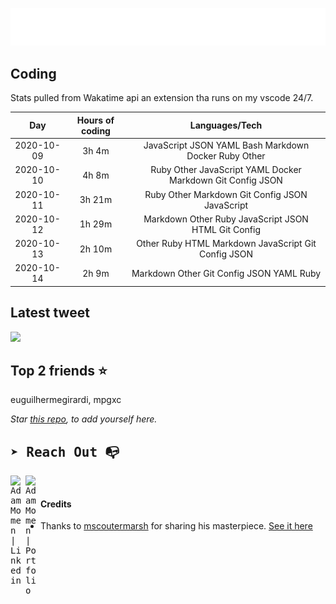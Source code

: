 
![test image size](/assets/welcome_message.gif)

## Coding
Stats pulled from Wakatime api an extension tha runs on my vscode 24/7.

|Day|Hours of coding|Languages/Tech|
|:-:|:-:|:-:|
|2020-10-09|3h 4m|JavaScript JSON YAML Bash Markdown Docker Ruby Other|
|2020-10-10|4h 8m|Ruby Other JavaScript YAML Docker Markdown Git Config JSON|
|2020-10-11|3h 21m|Ruby Other Markdown Git Config JSON JavaScript|
|2020-10-12|1h 29m|Markdown Other Ruby JavaScript JSON HTML Git Config|
|2020-10-13|2h 10m|Other Ruby HTML Markdown JavaScript Git Config JSON|
|2020-10-14|2h 9m|Markdown Other Git Config JSON YAML Ruby|

## Latest tweet
[<img src="https://hcti.io/v1/image/694ef1d8-fb89-47c1-8794-27e50a214833" width="400">](https://twitter.com/adammomen8/status/1308710880868282368)

## Top 2 friends ⭐️
euguilhermegirardi, mpgxc

*Star [this repo](https://github.com/AdamMomen/AdamMomen), to add yourself here.*


<samp>

## ➤ Reach Out :mailbox_with_no_mail:

>
  <a href="https://www.linkedin.com/in/adam-momen-99596275/">
     <img align="left" alt="Adam Momen | Linkedin" width="24px" src="./Assets/Linkedin.svg" />
   </a>

   <a href="https://adammomen.com/">
     <img align="left" alt="Adam Momen | Portfolio" width="24px" src="./Assets/web.svg" />
   </a>

</samp>

<br>

#### Credits
* Thanks to [mscoutermarsh](https://github.com/mscoutermarsh) for sharing his masterpiece. [See it here](https://github.com/mscoutermarsh/mscoutermarsh)